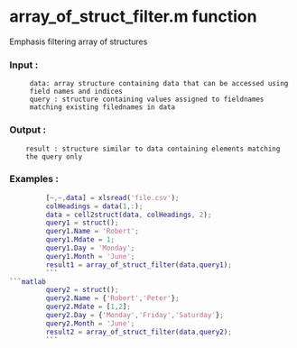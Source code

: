# array_of_struct_filter.m function
Emphasis filtering array of structures
### Input :
         data: array structure containing data that can be accessed using
         field names and indices
         query : structure containing values assigned to fieldnames
         matching existing filednames in data


### Output :
        result : structure similar to data containing elements matching
        the query only
         
### Examples :
```matlab
         [~,~,data] = xlsread('file.csv');
         colHeadings = data(1,:);
         data = cell2struct(data, colHeadings, 2);
         query1 = struct();
         query1.Name = 'Robert';
         query1.Mdate = 1;
         query1.Day = 'Monday';
         query1.Month = 'June';
         result1 = array_of_struct_filter(data,query1);
		 ```
```matlab
         query2 = struct();
         query2.Name = {'Robert','Peter'};
         query2.Mdate = [1,2];
         query2.Day = {'Monday','Friday','Saturday'};
         query2.Month = 'June';    
         result2 = array_of_struct_filter(data,query2);
		 ```